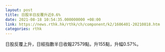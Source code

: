 ```yaml
---
layout: post
title: 日股半日反覆升近0.6%
date: 2021-08-18 10:54:35.000000000 +08:00
link: https://news.rthk.hk/rthk/ch/component/k2/1606401-20210818.htm
categories: rthk
---
```


日股反覆上升，日經指數半日收報27579點，升155點，升幅0.57%。
